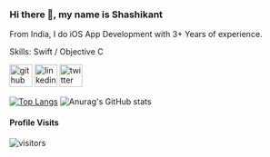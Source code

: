 ### Hi there 👋, my name is Shashikant
From India, I do iOS App Development with 3+ Years of experience.

Skills: Swift / Objective C 



[<img src='https://cdn.jsdelivr.net/npm/simple-icons@3.0.1/icons/github.svg' alt='github' height='40'>](https://github.com/ShashikantBhadke)  [<img src='https://cdn.jsdelivr.net/npm/simple-icons@3.0.1/icons/linkedin.svg' alt='linkedin' height='40'>](https://www.linkedin.com/in/shashikant-bhadke-447b61102/)  [<img src='https://cdn.jsdelivr.net/npm/simple-icons@3.0.1/icons/twitter.svg' alt='twitter' height='40'>](https://twitter.com/Shashi_Bhadke)  

[![Top Langs](https://github-readme-stats.vercel.app/api/top-langs/?username=ShashikantBhadke&layout=compact)](https://github.com/anuraghazra/github-readme-stats)
![Anurag's GitHub stats](https://github-readme-stats.vercel.app/api?username=ShashikantBhadke&show_icons=true&theme=transparent)
<!-- ![GitHub stats](https://github-readme-stats.vercel.app/api?username=ShashikantBhadke&show_icons=true)   -->


#### Profile Visits 

![visitors](https://visitor-badge.glitch.me/badge?page_id=ShashikantBhadke)

